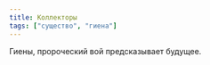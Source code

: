 ```yaml
---
title: Коллекторы
tags: ["существо", "гиена"]
---
```


Гиены, пророческий вой предсказывает будущее.